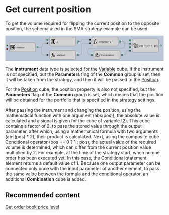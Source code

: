 # Get current position

To get the volume required for flipping the current position to the opposite position, the schema used in the SMA strategy example can be used:

![Designer Determination of the volume position 00](../../../../../images/designer_determination_of_volume_position_00.png)

The **Instrument** data type is selected for the [Variable](../elements/data_sources/variable.md) cube. If the instrument is not specified, but the **Parameters** flag of the **Common** group is set, then it will be taken from the strategy, and then it will be passed to the [Position](../elements/common/position.md).

For the [Position](../elements/common/position.md) cube, the position property is also not specified, but the **Parameters** flag of the **Common** group is set, which means that the position will be obtained for the portfolio that is specified in the strategy settings.

After passing the instrument and changing the position, using the mathematical function with one argument (abs(pos)), the absolute value is calculated and a signal is given for the cube of variable (2). This cube contains a factor of 2, to pass the stored value through the output parameter, after which, using a mathematical formula with two arguments (abs(pos) \* 2), their product is calculated. Next, using the composite cube Conditional operator (pos \=\= 0 ? 1 : pos), the actual value of the required volume is determined, which can differ from the current position value multiplied by 2. For example, at the time of the strategy start, when no one order has been executed yet. In this case, the Conditional statement element returns a default value of 1. Because one output parameter can be connected only once with the input parameter of another element, to pass the same value between the formula and the conditional operator, an additional **Combination** cube is added.

## Recommended content

[Get order book price level](get_order_book_price_level.md)

